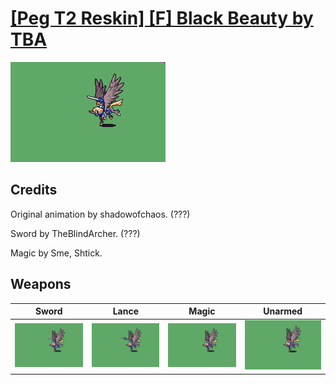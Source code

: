 # [\[Peg T2 Reskin\] \[F\] Black Beauty by TBA](./)

<img src="./1.%20Sword/Sword_000.png" alt="[Peg T2 Reskin] [F] Black Beauty by TBA standing" />

## Credits

Original animation by shadowofchaos. (???)

Sword by TheBlindArcher. (???)

Magic by Sme, Shtick.

## Weapons


|Sword |Lance |Magic |Unarmed |
|  :---: | :---: | :---: | :---: |
| <img alt="Sword animation" src="./1.%20Sword/Sword.gif" /> | <img alt="Lance animation" src="./2.%20Lance/Lance.gif" /> | <img alt="Magic animation" src="./6.%20Magic/Magic.gif" /> | <img alt="Unarmed animation" src="./8.%20Unarmed/Unarmed.gif" /> |
